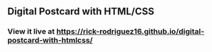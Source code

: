 ## Digital Postcard with HTML/CSS

### View it live at https://rick-rodriguez16.github.io/digital-postcard-with-htmlcss/